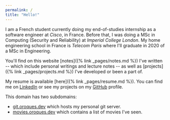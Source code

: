 ```yaml
---
permalink: /
title: "Hello!"
---
```


I am a French student currently doing my end-of-studies internship as a software engineer at *Cisco*, in France. Before that, I was doing a MSc in Computing (Security and Reliability) at *Imperial College London*. My home engineering school in France is *Telecom Paris* where I'll graduate in 2020 of a MSc in Engineering.

You'll find on this website [notes]({% link _pages/notes.md %}) I've written -- which include personal writings and lecture notes -- as well as [projects]({% link _pages/projects.md %}) I've developed or been a part of.

My resume is available [here]({% link _pages/resume.md %}). You can find me on [LinkedIn](https://www.linkedin.com/in/olivier-roques) or see my projects on my [GitHub](https://github.com/ojroques) profile.

This domain has two subdomains:
* [git.oroques.dev](https://git.oroques.dev/olivier) which hosts my personal git server.
* [movies.oroques.dev](https://movies.oroques.dev) which contains a list of movies I've seen.
